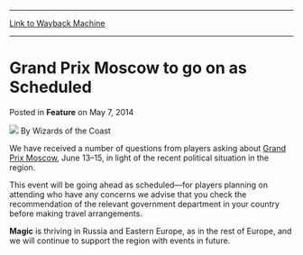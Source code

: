 
---
[Link to Wayback Machine](https://web.archive.org/web/20211018022811/https://magic.wizards.com/en/articles/archive/feature/grand-prix-moscow-go-scheduled-2014-05-07)

[_metadata_:wayback_url]:- "https://magic.wizards.com/en/articles/archive/feature/grand-prix-moscow-go-scheduled-2014-05-07"
[_metadata_:wayback_raw_url]:- "https://web.archive.org/web/20211018022811id_/https://magic.wizards.com/en/articles/archive/feature/grand-prix-moscow-go-scheduled-2014-05-07"
[_metadata_:wayback_capture_timestamp]:- "2021-10-18 02:28:11+00:00"
[_metadata_:publish_date]:- "2014-05-07"
[_metadata_:description]:- "We have received a number of questions from players asking about Grand Prix Moscow, June 13–15, in light of the recent political situation in the region. This event will be going ahead as scheduled—for players planning on attending who have any concerns we advise that you check the recommendation of the relevant government department in your country before making travel"
[_metadata_:generator]:- "Drupal 7 (http://drupal.org)"
---


Grand Prix Moscow to go on as Scheduled
=======================================



 Posted in **Feature**
 on May 7, 2014 






![](https://media.magic.wizards.com/styles/auth_small/public/images/person/wizards_author.jpg)
By Wizards of the Coast












We have received a number of questions from players asking about [Grand Prix Moscow](http://archive.wizards.com/magic/tcg/events.aspx?x=mtg/event/grandprix/moscow14), June 13–15, in light of the recent political situation in the region. 

This event will be going ahead as scheduled—for players planning on attending who have any concerns we advise that you check the recommendation of the relevant government department in your country before making travel arrangements.


**Magic** is thriving in Russia and Eastern Europe, as in the rest of Europe, and we will continue to support the region with events in future. 







